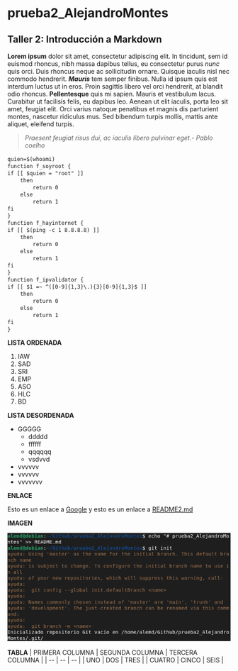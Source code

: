 # prueba2_AlejandroMontes
## Taller 2: Introducción a Markdown


**Lorem ipsum** dolor sit amet, consectetur adipiscing elit. In tincidunt, sem id euismod
rhoncus, nibh massa dapibus tellus, eu consectetur purus _nunc_ quis orci. Duis rhoncus
neque ac sollicitudin ornare. Quisque iaculis nisl nec commodo hendrerit. ***Mauris*** tem
semper finibus. Nulla id ipsum quis est interdum luctus ut in eros. Proin sagittis libero
vel orci hendrerit, at blandit odio rhoncus. __Pellentesque__ quis mi sapien. Mauris et
vestibulum lacus. Curabitur ut facilisis felis, eu dapibus leo. Aenean ut elit iaculis,
porta leo sit amet, feugiat elit. Orci varius natoque penatibus et magnis dis parturient
montes, nascetur ridiculus mus. Sed bibendum turpis mollis, mattis ante aliquet, eleifend
turpis. 
>_Praesent feugiat risus dui, ac iaculis libero pulvinar eget.- Pablo coelho_
    
    quien=$(whoami)
    function f_soyroot {
    if [[ $quien = "root" ]]
        then
            return 0
        else
            return 1
    fi
    }
    function f_hayinternet {
    if [[ $(ping -c 1 8.8.8.8) ]]
        then
	        return 0
        else
	        return 1
    fi
    }
    function f_ipvalidator {
    if [[ $1 =~ ^([0-9]{1,3}\.){3}[0-9]{1,3}$ ]]
        then
	        return 0
        else
	        return 1
    fi
    }
**LISTA ORDENADA**
1. IAW
2. SAD
3. SRI
4. EMP
5. ASO
6. HLC
7. BD

**LISTA DESORDENADA**
* GGGGG
    + ddddd
    + ffffff
    + qqqqqq
    + vsdvvd
* vvvvvv
* vvvvvv
* vvvvvvv

**ENLACE**

Esto es un enlace a [Google](https://google.com) y esto es un enlace a [README2.md](./README2.md)

**IMAGEN**

![imagen](IMG.png)

**TABLA**
| PRIMERA COLUMNA | SEGUNDA COLUMNA | TERCERA COLUMNA |
| -- | -- | -- |
| UNO | DOS | TRES |
| CUATRO | CINCO | SEIS |
